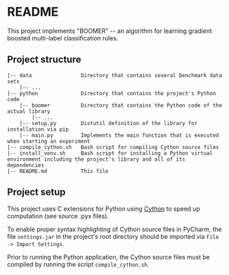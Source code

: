 # README

This project implements "BOOMER" -- an algorithm for learning gradient boosted multi-label classification rules.

## Project structure

```
|-- data                Directory that contains several benchmark data sets
    |-- ...
|-- python              Directory that contains the project's Python code
    |-- boomer          Directory that contains the Python code of the actual library
        |-- ...
    |-- setup.py        Distutil definition of the library for installation via pip
    |-- main.py         Implements the main function that is executed when starting an experiment
|-- compile_cython.sh   Bash script for compiling Cython source files
|-- install_venv.sh     Bash script for installing a Python virtual environment including the project's library and all of its dependencies
|-- README.md           This file
```

## Project setup

This project uses C extensions for Python using [Cython](https://cython.org) to speed up computation (see source .pyx files). 

To enable proper syntax highlighting of Cython source files in PyCharm, the file `settings.jar` in the project's root directory should be imported via `File -> Import Settings`.

Prior to running the Python application, the Cython source files must be compiled by running the script `compile_cython.sh`.
